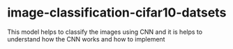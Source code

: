 # image-classification-cifar10-datsets
 This model helps to classify the images using CNN and it is helps to understand how the CNN works and how to implement
